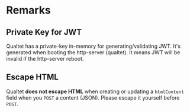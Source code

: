 # Remarks

## Private Key for JWT

Qualtet has a private-key in-memory for generating/validating JWT. It's generated when booting the http-server (qualtet). It means JWT will be invalid if the http-server reboot.

## Escape HTML

Qualtet **does not escape HTML** when creating or updating a `htmlContent` field when you `POST` a content (JSON). Please escape it yourself before `POST`.
